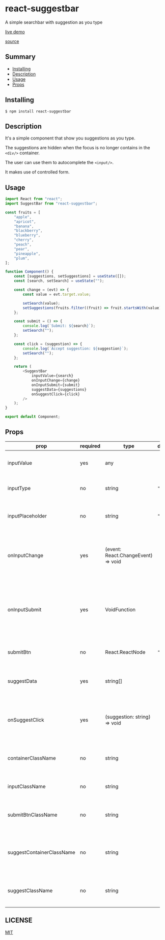 # react-suggestbar

A simple searchbar with suggestion as you type

[live demo](https://jeremie-gauthier.github.io/react-suggestbar)

[source](https://github.com/jeremie-gauthier/react-suggestbar)

## Summary

- [Installing](https://github.com/jeremie-gauthier/react-suggestbar#installing)
- [Description](https://github.com/jeremie-gauthier/react-suggestbar#description)
- [Usage](https://github.com/jeremie-gauthier/react-suggestbar#usage)
- [Props](https://github.com/jeremie-gauthier/react-suggestbar#props)

## Installing

```
$ npm install react-suggestbar
```

## Description

It's a simple component that show you suggestions as you type.

The suggestions are hidden when the focus is no longer contains in the `<div/>` container.

The user can use them to autocomplete the `<input/>`.

It makes use of controlled form.

## Usage

```js
import React from "react";
import SuggestBar from "react-suggestbar";

const fruits = [
	"apple",
	"apricot",
	"banana",
	"blackberry",
	"blueberry",
	"cherry",
	"peach",
	"pear",
	"pineapple",
	"plum",
];

function Component() {
	const [suggestions, setSuggestions] = useState([]);
	const [search, setSearch] = useState("");

	const change = (evt) => {
		const value = evt.target.value;

		setSearch(value);
		setSuggestions(fruits.filter((fruit) => fruit.startsWith(value)));
	};

	const submit = () => {
		console.log(`Submit: ${search}`);
		setSearch("");
	};

	const click = (suggestion) => {
		console.log(`Accept suggestion: ${suggestion}`);
		setSearch("");
	};

	return (
		<SuggestBar
			inputValue={search}
			onInputChange={change}
			onInputSubmit={submit}
			suggestData={suggestions}
			onSuggestClick={click}
		/>
	);
}

export default Component;
```

## Props

| prop                      | required | type                                                 | default  | description                                                                               |
| ------------------------- | -------- | ---------------------------------------------------- | -------- | ----------------------------------------------------------------------------------------- |
| inputValue                | yes      | any                                                  |          | The `value` attribute of the `<input/>`                                                   |
| inputType                 | no       | string                                               | `"text"` | The `type` attribute of the `<input/>`                                                    |
| inputPlaceholder          | no       | string                                               | `""`     | The `placeholder` attribute of the `<input/>`                                             |
| onInputChange             | yes      | (event: React.ChangeEvent<HTMLInputElement>) => void |          | The event handler for the `onChange` event listener of the `<input/>`                     |
| onInputSubmit             | yes      | VoidFunction                                         |          | The event handler for the `onSubmit` event listener of the `<input/>` and the `<button/>` |
| submitBtn                 | no       | React.ReactNode                                      | `"Ok"`   | The content (children) of the `<button/>`                                                 |
| suggestData               | yes      | string[]                                             |          | The list of suggestions the suggestbar must show                                          |
| onSuggestClick            | yes      | (suggestion: string) => void                         |          | The event handler for the `onClick` event listener of each suggestion                     |
| containerClassName        | no       | string                                               |          | A CSS className for the `<div/>` container                                                |
| inputClassName            | no       | string                                               |          | A CSS className for the `<input/>`                                                        |
| submitBtnClassName        | no       | string                                               |          | A CSS className for the submit `<button/>`                                                |
| suggestContainerClassName | no       | string                                               |          | A CSS className for the `<div/>` container of the suggestions                             |
| suggestClassName          | no       | string                                               |          | A CSS className for each suggestion (`<button/>`)                                         |

## LICENSE

[MIT](https://github.com/jeremie-gauthier/react-suggestbar/blob/master/LICENSE)
